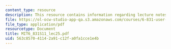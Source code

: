 ```yaml
---
content_type: resource
description: This resource contains information regarding lecture notes.
file: https://ol-ocw-studio-app-qa.s3.amazonaws.com/courses/6-831-user-interface-design-and-implementation-spring-2011/563c857041142a91c12fa0fa1cce1e4b_MIT6_831S11_lec25.pdf
file_type: application/pdf
resourcetype: Document
title: MIT6_831S11_lec25.pdf
uid: 563c8570-4114-2a91-c12f-a0fa1cce1e4b
---
```

